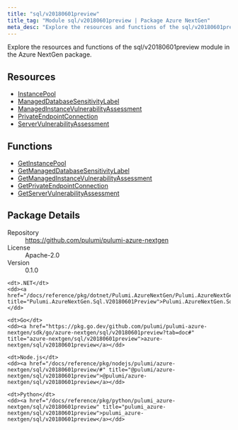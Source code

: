 ```yaml
---
title: "sql/v20180601preview"
title_tag: "Module sql/v20180601preview | Package Azure NextGen"
meta_desc: "Explore the resources and functions of the sql/v20180601preview module in the Azure NextGen package."
---
```


<!-- WARNING: this file was generated by Pulumi Docs Generator. -->
<!-- Do not edit by hand unless you're certain you know what you are doing! -->

Explore the resources and functions of the sql/v20180601preview module in the Azure NextGen package.

<h2 id="resources">Resources</h2>
<ul class="api">
    <li><a href="instancepool" title="InstancePool"><span class="symbol resource"></span>InstancePool</a></li>
    <li><a href="manageddatabasesensitivitylabel" title="ManagedDatabaseSensitivityLabel"><span class="symbol resource"></span>ManagedDatabaseSensitivityLabel</a></li>
    <li><a href="managedinstancevulnerabilityassessment" title="ManagedInstanceVulnerabilityAssessment"><span class="symbol resource"></span>ManagedInstanceVulnerabilityAssessment</a></li>
    <li><a href="privateendpointconnection" title="PrivateEndpointConnection"><span class="symbol resource"></span>PrivateEndpointConnection</a></li>
    <li><a href="servervulnerabilityassessment" title="ServerVulnerabilityAssessment"><span class="symbol resource"></span>ServerVulnerabilityAssessment</a></li>
</ul>

<h2 id="functions">Functions</h2>
<ul class="api">
    <li><a href="getinstancepool" title="GetInstancePool"><span class="symbol function"></span>GetInstancePool</a></li>
    <li><a href="getmanageddatabasesensitivitylabel" title="GetManagedDatabaseSensitivityLabel"><span class="symbol function"></span>GetManagedDatabaseSensitivityLabel</a></li>
    <li><a href="getmanagedinstancevulnerabilityassessment" title="GetManagedInstanceVulnerabilityAssessment"><span class="symbol function"></span>GetManagedInstanceVulnerabilityAssessment</a></li>
    <li><a href="getprivateendpointconnection" title="GetPrivateEndpointConnection"><span class="symbol function"></span>GetPrivateEndpointConnection</a></li>
    <li><a href="getservervulnerabilityassessment" title="GetServerVulnerabilityAssessment"><span class="symbol function"></span>GetServerVulnerabilityAssessment</a></li>
</ul>

<h2 id="package-details">Package Details</h2>
<dl class="package-details">
	<dt>Repository</dt>
	<dd><a href="https://github.com/pulumi/pulumi-azure-nextgen">https://github.com/pulumi/pulumi-azure-nextgen</a></dd>
	<dt>License</dt>
	<dd>Apache-2.0</dd>
	<dt>Version</dt>
	<dd>0.1.0</dd>
</dl>



<dl class="tabular">

    <dt>.NET</dt>
    <dd><a href="/docs/reference/pkg/dotnet/Pulumi.AzureNextGen/Pulumi.AzureNextGen.Sql.V20180601Preview.html" title="Pulumi.AzureNextGen.Sql.V20180601Preview">Pulumi.AzureNextGen.Sql.V20180601Preview</a></dd>

    <dt>Go</dt>
    <dd><a href="https://pkg.go.dev/github.com/pulumi/pulumi-azure-nextgen/sdk/go/azure-nextgen/sql/v20180601preview?tab=doc#" title="azure-nextgen/sql/v20180601preview">azure-nextgen/sql/v20180601preview</a></dd>

    <dt>Node.js</dt>
    <dd><a href="/docs/reference/pkg/nodejs/pulumi/azure-nextgen/sql/v20180601preview/#" title="@pulumi/azure-nextgen/sql/v20180601preview">@pulumi/azure-nextgen/sql/v20180601preview</a></dd>

    <dt>Python</dt>
    <dd><a href="/docs/reference/pkg/python/pulumi_azure-nextgen/sql/v20180601preview" title="pulumi_azure-nextgen/sql/v20180601preview">pulumi_azure-nextgen/sql/v20180601preview</a></dd>

</dl>

